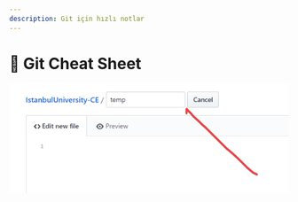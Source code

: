 ```yaml
---
description: Git için hızlı notlar
---
```


# 🤸‍ Git Cheat Sheet

![](../../.gitbook/assets/image%20%28104%29.png)

